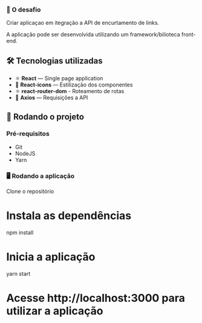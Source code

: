 ### 🚩 O desafio

Criar aplicaçao em itegração a API de encurtamento de links.

A aplicação pode ser desenvolvida utilizando um framework/bilioteca front-end.

## 🛠 Tecnologias utilizadas

- ⚛️ **React** — Single page application
- 💅 **React-icons** — Estilização dos componentes
- ⚛️ **react-router-dom** - Roteamento de rotas
- 📡 **Axios** — Requisições a API

## 🚀 Rodando o projeto

### Pré-requisitos

- Git
- NodeJS
- Yarn

### 🖥 Rodando a aplicação

Clone o repositório

# Instala as dependências
npm install

# Inicia a aplicação
yarn start

# Acesse http://localhost:3000 para utilizar a aplicação

```